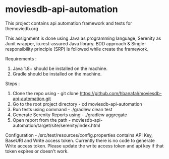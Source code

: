 # moviesdb-api-automation
This project contains api automation framework and tests for themoviedb.org

This assignment is done using Java as programming language, Serenity as Junit wrapper, io.rest-assured Java library.
BDD approach & Single-responsibility principle (SRP) is followed while create the framework. 

Requirements : 
1. Java 1.8+ should be installed on the machine.
2. Gradle should be installed on the machine.

Steps : 
1. Clone the repo using - git clone https://github.com/hbanafal/moviesdb-api-automation.git
2. Go to the root project directory - cd moviesdb-api-automation
3. Run tests using command - ./gradlew clean test
4. Generate Serenity Reports using - ./gradlew aggregate
5. Open report from the path - moviesdb-api-automation/target/site/serenity/index.html

Configuration - /src/test/resources/config.properties contains API Key, BaseURI and Write access token. Currently there is no code to generate Write access token. Please update the write access token and api key if that token expires or doesn't work.  
